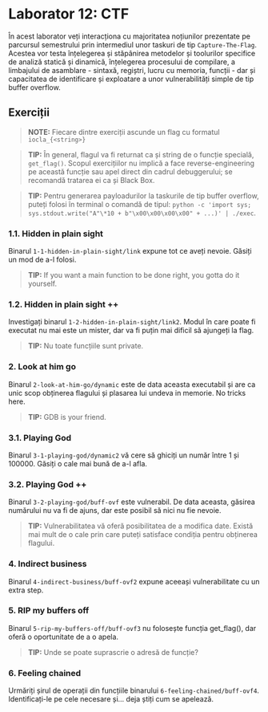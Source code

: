 # Laborator 12: CTF

În acest laborator veți interacționa cu majoritatea noțiunilor prezentate pe parcursul semestrului prin intermediul unor taskuri de tip `Capture-The-Flag`. Acestea vor testa înțelegerea și stăpânirea metodelor și toolurilor specifice de analiză statică și dinamică, înțelegerea procesului de compilare, a limbajului de asamblare - sintaxă, regiștri, lucru cu memoria, funcții - dar și capacitatea de identificare și exploatare a unor vulnerabilități simple de tip buffer overflow.

## Exerciții

> **NOTE:** Fiecare dintre exerciții ascunde un flag cu formatul `iocla_{<string>}`

> **TIP:** În general, flagul va fi returnat ca și string de o funcție specială, `get_flag()`. Scopul exercițiilor nu implică a face reverse-engineering pe această funcție sau apel direct din cadrul debuggerului; se recomandă tratarea ei ca și Black Box.

> **TIP:** Pentru generarea payloadurilor la taskurile de tip buffer overflow, puteți folosi în terminal o comandă de tipul: `python -c 'import sys; sys.stdout.write("A"\*10 + b"\x00\x00\x00\x00" + ...)' | ./exec`.

### 1.1. Hidden in plain sight
Binarul `1-1-hidden-in-plain-sight/link` expune tot ce aveți nevoie. Găsiți un mod de a-l folosi.
> **TIP:** If you want a main function to be done right, you gotta do it yourself.

### 1.2. Hidden in plain sight ++
Investigați binarul `1-2-hidden-in-plain-sight/link2`. Modul în care poate fi executat nu mai este un mister, dar va fi puțin mai dificil să ajungeți la flag.
> **TIP:** Nu toate funcțiile sunt private.

### 2. Look at him go
Binarul `2-look-at-him-go/dynamic` este de data aceasta executabil și are ca unic scop obținerea flagului și plasarea lui undeva in memorie. No tricks here.
> **TIP:** GDB is your friend.

### 3.1. Playing God
Binarul `3-1-playing-god/dynamic2` vă cere să ghiciți un număr între 1 și 100000. Găsiți o cale mai bună de a-l afla.

### 3.2. Playing God ++
Binarul `3-2-playing-god/buff-ovf` este vulnerabil. De data aceasta, găsirea numărului nu va fi de ajuns, dar este posibil să nici nu fie nevoie.
> **TIP:** Vulnerabilitatea vă oferă posibilitatea de a modifica date. Există mai mult de o cale prin care puteți satisface condiția pentru obținerea flagului.

### 4. Indirect business
Binarul `4-indirect-business/buff-ovf2` expune aceeași vulnerabilitate cu un extra step.

### 5. RIP my buffers off
Binarul `5-rip-my-buffers-off/buff-ovf3` nu folosește funcția get\_flag(), dar oferă o oportunitate de a o apela.
> **TIP:** Unde se poate suprascrie o adresă de funcție?

### 6. Feeling chained
Urmăriți șirul de operații din funcțiile binarului `6-feeling-chained/buff-ovf4`. Identificați-le pe cele necesare și... deja știți cum se apelează.
